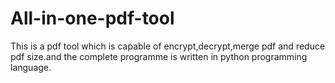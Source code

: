 # All-in-one-pdf-tool
This is a pdf tool which is capable of encrypt,decrypt,merge pdf and reduce pdf size.and the complete programme is written in python programming language.
